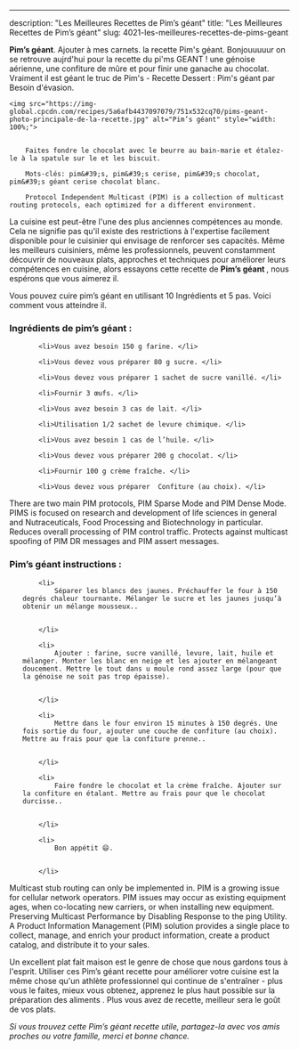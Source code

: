 ---
description: "Les Meilleures Recettes de Pim’s géant"
title: "Les Meilleures Recettes de Pim’s géant"
slug: 4021-les-meilleures-recettes-de-pims-geant

<p>
	<strong>Pim’s géant</strong>. 
	Ajouter à mes carnets. la recette Pim&#39;s géant. Bonjouuuuur on se retrouve aujrd&#39;hui pour la recette du pi&#39;ms GEANT ! une génoise aérienne, une confiture de mûre et pour finir une ganache au chocolat. Vraiment il est géant le truc de Pim&#39;s - Recette Dessert : Pim&#39;s géant par Besoin d&#39;évasion.
</p>
<p>
	
	<img src="https://img-global.cpcdn.com/recipes/5a6afb4437097079/751x532cq70/pims-geant-photo-principale-de-la-recette.jpg" alt="Pim’s géant" style="width: 100%;">
	
	
		Faites fondre le chocolat avec le beurre au bain-marie et étalez-le à la spatule sur le et les biscuit.
	
		Mots-clés: pim&#39;s, pim&#39;s cerise, pim&#39;s chocolat, pim&#39;s géant cerise chocolat blanc.
	
		Protocol Independent Multicast (PIM) is a collection of multicast routing protocols, each optimized for a different environment.
	
</p>

La cuisine est peut-être l'une des plus anciennes compétences au monde. Cela ne signifie pas qu'il existe des restrictions à l'expertise facilement disponible pour le cuisinier qui envisage de renforcer ses capacités. Même les meilleurs cuisiniers, même les professionnels, peuvent constamment découvrir de nouveaux plats, approches et techniques pour améliorer leurs compétences en cuisine, alors essayons cette recette de <strong> Pim’s géant </strong>, nous espérons que vous aimerez il.

<!--inarticleads1-->

Vous pouvez cuire pim’s géant en utilisant 10 Ingrédients et 5 pas. Voici comment vous atteindre il.

<h3>Ingrédients de pim’s géant :</h3>

<ol>
	
		<li>Vous avez besoin 150 g farine. </li>
	
		<li>Vous devez vous préparer 80 g sucre. </li>
	
		<li>Vous devez vous préparer 1 sachet de sucre vanillé. </li>
	
		<li>Fournir 3 œufs. </li>
	
		<li>Vous avez besoin 3 cas de lait. </li>
	
		<li>Utilisation 1/2 sachet de levure chimique. </li>
	
		<li>Vous avez besoin 1 cas de l’huile. </li>
	
		<li>Vous devez vous préparer 200 g chocolat. </li>
	
		<li>Fournir 100 g crème fraîche. </li>
	
		<li>Vous devez vous préparer  Confiture (au choix). </li>
	
</ol>

There are two main PIM protocols, PIM Sparse Mode and PIM Dense Mode. PIMS is focused on research and development of life sciences in general and Nutraceuticals, Food Processing and Biotechnology in particular. Reduces overall processing of PIM control traffic. Protects against multicast spoofing of PIM DR messages and PIM assert messages. 

<!--inarticleads2-->

<h3>Pim’s géant instructions :</h3>

<ol>
	
		<li>
			Séparer les blancs des jaunes. Préchauffer le four à 150 degrés chaleur tournante. Mélanger le sucre et les jaunes jusqu’à obtenir un mélange mousseux..
			
			
		</li>
	
		<li>
			Ajouter : farine, sucre vanillé, levure, lait, huile et mélanger. Monter les blanc en neige et les ajouter en mélangeant doucement. Mettre le tout dans u moule rond assez large (pour que la génoise ne soit pas trop épaisse).
			
			
		</li>
	
		<li>
			Mettre dans le four environ 15 minutes à 150 degrés. Une fois sortie du four, ajouter une couche de confiture (au choix). Mettre au frais pour que la confiture prenne..
			
			
		</li>
	
		<li>
			Faire fondre le chocolat et la crème fraîche. Ajouter sur la confiture en étalant. Mettre au frais pour que le chocolat durcisse..
			
			
		</li>
	
		<li>
			Bon appétit 😄.
			
			
		</li>
	
</ol>

Multicast stub routing can only be implemented in. PIM is a growing issue for cellular network operators. PIM issues may occur as existing equipment ages, when co-locating new carriers, or when installing new equipment. Preserving Multicast Performance by Disabling Response to the ping Utility. A Product Information Management (PIM) solution provides a single place to collect, manage, and enrich your product information, create a product catalog, and distribute it to your sales. 

<!--inarticleads1-->

<p>
Un excellent plat fait maison est le genre de chose que nous gardons tous à l'esprit. Utiliser ces Pim’s géant recette pour améliorer votre cuisine est la même chose qu'un athlète professionnel qui continue de s'entraîner - plus vous le faites, mieux vous obtenez, apprenez le plus haut possible sur la préparation des aliments . Plus vous avez de recette, meilleur sera le goût de vos plats.
</p>

<p>
<i>Si vous trouvez cette Pim’s géant recette utile, partagez-la avec vos amis proches ou votre famille, merci et bonne chance.</i>
</p>
